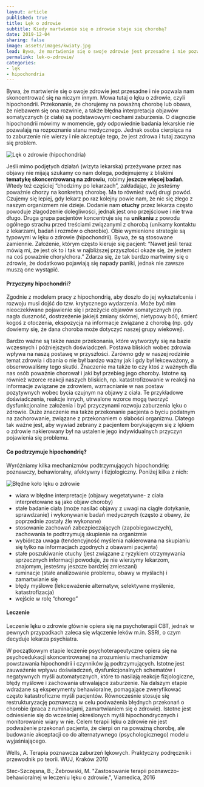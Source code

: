 ```yaml
---
layout: article
published: true
title: Lęk o zdrowie
subtitle: Kiedy martwienie się o zdrowie staje się chorobą?
date: 2019-12-04
sharing: false
image: assets/images/kwiaty.jpg
lead: Bywa, że martwienie się o swoje zdrowie jest przesadne i nie pozwala nam skoncentrować się na niczym innym.
permalink: lek-o-zdrowie/
categories:
- lęk
- hipochondria
---
```


Bywa, że martwienie się o swoje zdrowie jest przesadne i nie pozwala nam skoncentrować się na niczym innym. Mowa tutaj o
lęku o zdrowie, czyli hipochondrii. Przekonanie, że chorujemy na poważną chorobę lub obawa, że niebawem się ona rozwinie,
a także błędna interpretacja objawów somatycznych (z ciała) są podstawowymi cechami zaburzenia. O diagnozie hipochondrii
mówimy w momencie, gdy odpowiednie badania lekarskie nie pozwalają na rozpoznanie stanu medycznego. Jednak osoba cierpiąca
na to zaburzenie nie wierzy i nie akceptuje tego, że jest zdrowa i tutaj zaczyna się problem.

<img src="{{root_url}}/assets/images/przeszkody.jpg" alt="Lęk o zdrowie (hipochondria)" />

Jeśli mimo podjętych działań (wizyta lekarska) przeżywane przez nas objawy nie mijają szukamy co nam dolega, podejmujemy
z bliskimi **tematykę skoncentrowaną na zdrowiu**, robimy **jeszcze więcej badań**. Wtedy też częściej “chodzimy po lekarzach”,
zakładając, że jesteśmy poważnie chorzy na konkretną chorobę. Ma to również swój drugi powód. Czujemy się lepiej, gdy lekarz
po raz kolejny powie nam, że nic się złego z naszym organizmem nie dzieje. Dodanie nam **otuchy** przez lekarza często powoduje
złagodzenie dolegliwości, jednak jest ono przejściowe i nie trwa długo. Druga grupa pacjentów koncentruje się na **unikaniu**
z powodu ogólnego strachu przed treściami związanymi z chorobą (unikamy kontaktu z lekarzami, badań i rozmów o chorobie).
Obie wymienione strategie są typowymi w lęku o zdrowie (hipochondrii). Bywa, że są stosowane zamiennie. Założenie, którym
często kieruje się pacjent: “Nawet jeśli teraz mówią mi, że jest ok to i tak w najbliższej przyszłości okaże się, że jestem
na coś poważnie chory/chora.” Zdarza się, że tak bardzo martwimy się o zdrowie, że dodatkowo pojawiają się napady paniki,
jednak nie zawsze muszą one wystąpić.

#### Przyczyny hipochondrii?

Zgodnie z modelem pracy z hipochondrią, aby doszło do jej wykształcenia i rozwoju musi dojść do tzw. krytycznego wydarzenia.
Może być nim nieoczekiwane pojawienie się i przeżycie  objawów somatycznych (np. nagła duszność, dostrzeżenie jakiejś zmiany
skórnej, nietypowy ból), śmierć kogoś z otoczenia, ekspozycja na informacje związane z chorobą (np. gdy dowiemy się, że dana
choroba może dotyczyć naszej grupy wiekowej).

Bardzo ważne są także nasze przekonania, które wytworzyły się na bazie wczesnych i późniejszych doświadczeń. Postawa bliskich 
wobec zdrowia wpływa na naszą postawę w przyszłości. Zarówno gdy w naszej rodzinie temat zdrowia i dbania o nie był bardzo 
ważny jak i gdy był lekceważony, a obserwowaliśmy tego skutki. Znaczenie ma także to czy ktoś z ważnych dla nas osób poważnie 
chorował i jaki był przebieg jego choroby.
Istotne są również wzorce reakcji naszych bliskich, np. katastrofizowanie w reakcji na informacje związane ze zdrowiem,
wzmacnianie w nas postaw pozytywnych wobec bycia czujnym na objawy z ciała. Te przykładowe doświadczenia, reakcje innych,
utrwalone wzorce mogą tworzyć dysfunkcjonalne założenia i być przyczynami rozwoju zaburzenia lęku o zdrowie. Duże znaczenie
ma także przekonanie pacjenta o byciu podatnym na zachorowanie, związane z przekonaniem o słabości organizmu. Dlatego tak ważne
jest, aby wywiad zebrany z pacjentem borykającym się z lękiem o zdrowie nakierowany był na ustalenie jego indywidualnych przyczyn
pojawienia się problemu.

#### Co podtrzymuje hipochondrię?

Wyróżniamy kilka mechanizmów podtrzymujących hipochondrię: poznawczy, behawioralny, afektywny i fizjologiczny. Poniżej kilka z nich:

<img src="{{root_url}}/assets/images/bledne-kolo-leku-o-zdrowie.png" alt="Błędne koło lęku o zdrowie" />

* wiara w błędne interpretacje (objawy wegetatywne- z ciała interpretowane są jako objaw choroby)
* stałe badanie ciała (może nasilać objawy z uwagi na ciągłe dotykanie, sprawdzanie) i wykonywanie badań medycznych (często z obawy, że poprzednie zostały źle wykonane)
* stosowanie zachowań zabezpieczających (zapobiegawczych), zachowania te podtrzymują skupienie na organizmie
* wybiórcza uwaga (tendencyjność myślenia nakierowana na skupianiu się tylko na informacjach zgodnych z obawami pacjenta)
* stałe poszukiwanie otuchy (jest związane z ryzykiem otrzymywania sprzecznych informacji powoduje, że  nie wierzymy lekarzom, znajomym, jesteśmy jeszcze bardziej zmieszani)
* ruminacje (stałe analizowanie problemu, obawy w myślach) i zamartwianie się
* błędy myślowe (lekceważenie alternatyw, selektywne myślenie, katastrofizacja)
* wejście w rolę “chorego”

#### Leczenie

Leczenie lęku o zdrowie głównie opiera się na psychoterapii CBT, jednak w pewnych przypadkach zaleca się włączenie leków
m.in. SSRI, o czym decyduje lekarza psychiatra.

W początkowym etapie leczenie psychoterapeutyczne opiera się na psychoedukacji skoncentrowanej na zrozumieniu mechanizmów
powstawania hipochondrii i czynników ją podtrzymujących. Istotne jest zauważenie wpływu doświadczeń, dysfunkcjonalnych schematów i negatywnych
myśli automatycznych, które to nasilają reakcje fizjologiczne, błędy myślowe i zachowania utrwalające zaburzenie. Na dalszym
etapie wdrażane są eksperymenty behawioralne, pomagające zweryfikować często katastroficzne myśli pacjentów. Równocześnie
stosuje się restrukturyzację poznawczą w celu podważenia błędnych przekonań o chorobie (praca z ruminacjami, zamartwianiem
się o zdrowie). Istotne jest odniesienie się do wcześniej określonych myśli hipochondrycznych i monitorowanie wiary w nie.
Celem terapii lęku o zdrowie nie jest podważenie przekonań pacjenta, że cierpi on na poważną chorobę, ale budowanie akceptacji
co do alternatywnego (psychologicznego) modelu wyjaśniającego.

Wells, A. Terapia poznawcza zaburzeń lękowych. Praktyczny podręcznik
i przewodnik po teorii. WUJ, Kraków 2010

Stec-Szczęsna, B.; Żebrowski, M. "Zastosowanie terapii poznawczo-behawioralnej w leczeniu lęku o zdrowie.", Viamedica, 2016

